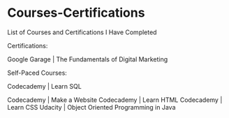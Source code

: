 # Courses-Certifications
List of Courses and Certifications I Have Completed

Certifications:

Google Garage | The Fundamentals of Digital Marketing
  
Self-Paced Courses:

Codecademy | Learn SQL

Codecademy | Make a Website
Codecademy | Learn HTML
Codecademy | Learn CSS
Udacity | Object Oriented Programming in Java

